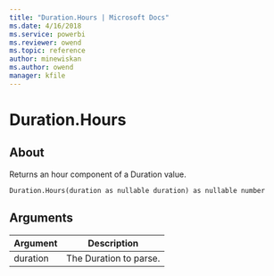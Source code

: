 ```yaml
---
title: "Duration.Hours | Microsoft Docs"
ms.date: 4/16/2018
ms.service: powerbi
ms.reviewer: owend
ms.topic: reference
author: minewiskan
ms.author: owend
manager: kfile
---
```

# Duration.Hours

  
## About  
Returns an hour component of a Duration value.  
  
```  
Duration.Hours(duration as nullable duration) as nullable number  
```  
  
## Arguments  
  
|Argument|Description|  
|------------|---------------|  
|duration|The Duration to parse.|  
  
